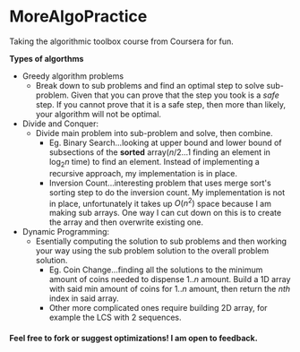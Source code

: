 # MoreAlgoPractice


Taking the algorithmic toolbox course from Coursera for fun.

**Types of algorthms**

- Greedy algorithm problems
  - Break down to sub problems and find an optimal step to solve sub-problem. Given that you can prove that the step you took is a *safe* step. If you cannot prove that it is a safe step, then more than likely, your algorithm will not be optimal.
- Divide and Conquer:
  - Divide main problem into sub-problem and solve, then combine.
    - Eg. Binary Search...looking at upper bound and lower bound of subsections of the **sorted** array($n/2...1$ finding an element in $\log_2n$ time) to find an element. Instead of implementing a recursive approach, my implementation is in place.
    - Inversion Count...interesting problem that uses merge sort's sorting step to do the inversion count. My implementation is not in place, unfortunately it takes up $O(n^2)$ space because I am making sub arrays. One way I can cut down on this is to create the array and then overwrite existing one.
- Dynamic Programming:
  - Esentially computing the solution to sub problems and then working your way using the sub problem solution to the overall problem solution.
    - Eg. Coin Change...finding all the solutions to the minimum amount of coins needed to dispense $1..n$ amount. Build a 1D array with said min amount of coins for $1..n$ amount, then return the $nth$ index in said array.
    - Other more complicated ones require building 2D array, for example the LCS with 2 sequences.

#### Feel free to fork or suggest optimizations! I am open to feedback.
